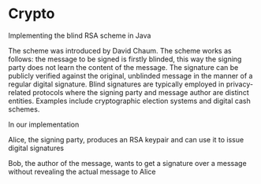# Crypto
Implementing the blind RSA scheme in Java

The scheme was introduced by David Chaum. The scheme works as follows: the message to be signed is firstly blinded, this way the signing party does not learn the content of the message. The signature can be publicly verified against the original, unblinded message in the manner of a regular digital signature. Blind signatures are typically employed in privacy-related protocols where the signing party and message author are distinct entities. Examples include cryptographic election systems and digital cash schemes.

In our implementation

Alice, the signing party, produces an RSA keypair and can use it to issue digital signatures

Bob, the author of the message, wants to get a signature over a message without revealing the actual message to Alice
